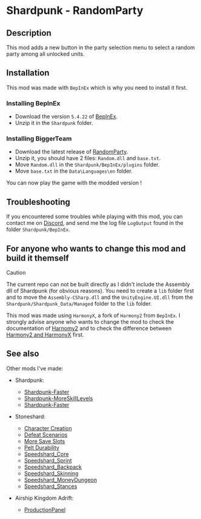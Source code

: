 # Shardpunk - RandomParty

## Description

This mod adds a new button in the party selection menu to select a random party among all unlocked units.

## Installation

This mod was made with `BepInEx` which is why you need to install it first.

### Installing BepInEx

- Download the version `5.4.22` of [BepInEx](https://github.com/BepInEx/BepInEx/releases/tag/v5.4.22).
- Unzip it in the `Shardpunk` folder.

### Installing BiggerTeam

- Download the latest release of [RandomParty](https://github.com/remyCases/Shardpunk-RandomParty/releases). 
- Unzip it, you should have 2 files: `Random.dll` and `base.txt`.
- Move `Random.dll` in the `Shardpunk/BepInEx/plugins` folder.
- Move `base.txt` in the `Data\Languages\en` folder.

You can now play the game with the modded version !

## Troubleshooting

If you encountered some troubles while playing with this mod, you can contact me on [Discord](https://discord.com/users/200330865522376704), and send me the log file `LogOutput` found in the folder `Shardpunk/BepInEx`.

## For anyone who wants to change this mod and build it themself

> [!CAUTION]
> The current repo can not be built directly as I didn't include the Assembly dll of Shardpunk (for obvious reasons).
> You need to create a `lib` folder first and to move the `Assembly-CSharp.dll` and the `UnityEngine.UI.dll` from the `Shardpunk/Shardpunk_Data/Managed` folder to the `lib` folder.

This mod was made using `HarmonyX`, a fork of `Harmony2` from `BepInEx`. I strongly advise anyone who wants to change the mod to check the documentation of [Harnomy2](https://harmony.pardeike.net/articles/intro.html) and to check the difference between [Harmony2 and HarmonyX](https://github.com/BepInEx/HarmonyX/wiki/Difference-between-Harmony-and-HarmonyX) first.

## See also

Other mods I've made:
- Shardpunk:
    - [Shardpunk-Faster](https://github.com/remyCases/Shardpunk-Faster)
    - [Shardpunk-MoreSkillLevels](https://github.com/remyCases/Shardpunk-MoreSkillLevels)
    - [Shardpunk-Faster](https://github.com/remyCases/Shardpunk-Faster)

- Stoneshard:
    - [Character Creation](https://github.com/remyCases/CharacterCreator)
    - [Defeat Scenarios](https://github.com/remyCases/Stoneshard-DefeatScenarios)
    - [More Save Slots](https://github.com/remyCases/Stoneshard-MoreSaveSlots)
    - [Pelt Durability](https://github.com/remyCases/Stoneshard-PeltDurability)
    - [Speedshard_Core](https://github.com/remyCases/SpeedshardCore)
    - [Speedshard_Sprint](https://github.com/remyCases/SpeedshardSprint)
    - [Speedshard_Backpack](https://github.com/remyCases/SpeedshardBackpack)
    - [Speedshard_Skinning](https://github.com/remyCases/SpeedshardSkinning)
    - [Speedshard_MoneyDungeon](https://github.com/remyCases/SpeedshardMoneyDungeon)
    - [Speedshard_Stances](https://github.com/remyCases/SpeedshardStances)

- Airship Kingdom Adrift:
    - [ProductionPanel](https://github.com/remyCases/AKAMod_ProdPanel)
